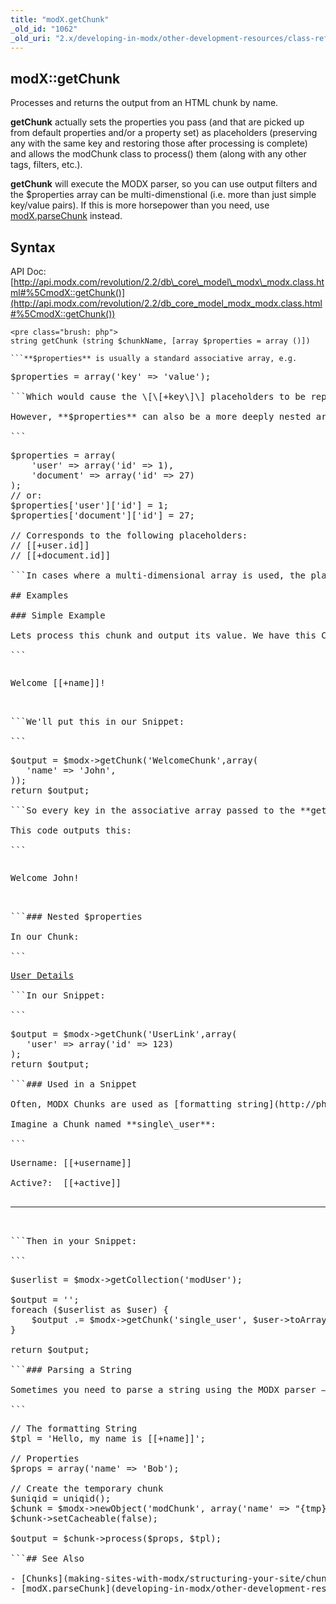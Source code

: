 ```yaml
---
title: "modX.getChunk"
_old_id: "1062"
_old_uri: "2.x/developing-in-modx/other-development-resources/class-reference/modx/modx.getchunk"
---
```


## modX::getChunk

Processes and returns the output from an HTML chunk by name.

**getChunk** actually sets the properties you pass (and that are picked up from default properties and/or a property set) as placeholders (preserving any with the same key and restoring those after processing is complete) and allows the modChunk class to process() them (along with any other tags, filters, etc.).

**getChunk** will execute the MODX parser, so you can use output filters and the $properties array can be multi-dimenstional (i.e. more than just simple key/value pairs). If this is more horsepower than you need, use [modX.parseChunk](developing-in-modx/other-development-resources/class-reference/modx/modx.parsechunk "modX.parseChunk") instead.

## Syntax

API Doc: [http://api.modx.com/revolution/2.2/db\_core\_model\_modx\_modx.class.html#%5CmodX::getChunk()](http://api.modx.com/revolution/2.2/db_core_model_modx_modx.class.html#%5CmodX::getChunk())

```
<pre class="brush: php">
string getChunk (string $chunkName, [array $properties = array ()])

```**$properties** is usually a standard associative array, e.g.

```
<pre class="brush: php">
$properties = array('key' => 'value');

```Which would cause the \[\[+key\]\] placeholders to be replaced by the 'value'.

However, **$properties** can also be a more deeply nested array such as the kind that might be returned from certain getObject or getCollection queries, e.g.

```
<pre class="brush: php">
$properties = array(
    'user' => array('id' => 1),
    'document' => array('id' => 27)
);
// or:
$properties['user']['id'] = 1;
$properties['document']['id'] = 27;

// Corresponds to the following placeholders:
// [[+user.id]]
// [[+document.id]]

```In cases where a multi-dimensional array is used, the placeholder syntax changes to use a dot for each node in the array, e.g. \[\[+user.id\]\] and \[\[+document.id\]\]

## Examples

### Simple Example

Lets process this chunk and output its value. We have this Chunk, called "WelcomeChunk":

```
<pre class="brush: php">
<p>Welcome [[+name]]!</p>

```We'll put this in our Snippet:

```
<pre class="brush: php">
$output = $modx->getChunk('WelcomeChunk',array(
   'name' => 'John',
));
return $output;

```So every key in the associative array passed to the **getChunk** method corresponds to an available placeholder inside the chunk, e.g. \[\[+name\]\]

This code outputs this:

```
<pre class="brush: php">
<p>Welcome John!</p>

```### Nested $properties

In our Chunk:

```
<pre class="brush: php">
<a href="http://site.com/profile?user_id=[[+user.id]]!">User Details</a>

```In our Snippet:

```
<pre class="brush: php">
$output = $modx->getChunk('UserLink',array(
   'user' => array('id' => 123)
);
return $output;

```### Used in a Snippet

Often, MODX Chunks are used as [formatting string](http://php.net/manual/en/function.sprintf.php) by Snippets. To that end, you can make good use of xPDO's [toArray()](/xpdo/2.x/class-reference/xpdoobject/field-accessors/toarray "toArray") method.

Imagine a Chunk named **single\_user**:

```
<pre class="brush: php">
Username: [[+username]]<br/>
Active?:  [[+active]]<br/>
<hr/>

```Then in your Snippet:

```
<pre class="brush: php">
$userlist = $modx->getCollection('modUser');

$output = '';
foreach ($userlist as $user) {
    $output .= $modx->getChunk('single_user', $user->toArray() );
}

return $output;

```### Parsing a String

Sometimes you need to parse a string using the MODX parser – this does not use getChunk, but it is related. Using the MODX parser is a bit slower than using a simple str\_replace function, but it does let you use complex placeholders (e.g. to include another Chunk) and output filters etc. The trick is to create a temporary Chunk object, then run the **process** method on it.

```
<pre class="brush: php">
// The formatting String
$tpl = 'Hello, my name is [[+name]]';

// Properties
$props = array('name' => 'Bob');

// Create the temporary chunk
$uniqid = uniqid();
$chunk = $modx->newObject('modChunk', array('name' => "{tmp}-{$uniqid}"));
$chunk->setCacheable(false);

$output = $chunk->process($props, $tpl);

```## See Also

- [Chunks](making-sites-with-modx/structuring-your-site/chunks "Chunks")
- [modX.parseChunk](developing-in-modx/other-development-resources/class-reference/modx/modx.parsechunk "modX.parseChunk")